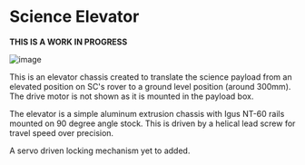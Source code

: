 # Science Elevator

**THIS IS A WORK IN PROGRESS**

![image](https://github.com/ZachG1339/ZG-SpaceConcordia-Contributions/assets/121523537/bb31242b-0171-4354-8d32-c68f8b988eb8)

This is an elevator chassis created to translate the science payload from an elevated position on SC's rover to a ground level position (around 300mm). The drive motor is not shown as it is mounted in the payload box.

The elevator is a simple aluminum extrusion chassis with Igus NT-60 rails mounted on 90 degree angle stock. This is driven by a helical lead screw for travel speed over precision.

A servo driven locking mechanism yet to added.
